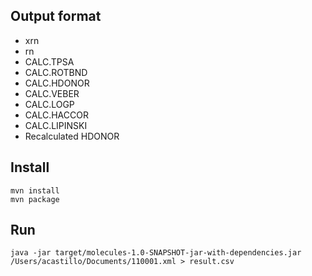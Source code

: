 ## Output format
- xrn
- rn
- CALC.TPSA
- CALC.ROTBND
- CALC.HDONOR
- CALC.VEBER
- CALC.LOGP
- CALC.HACCOR
- CALC.LIPINSKI
- Recalculated HDONOR

## Install

```
mvn install
mvn package
```

## Run 

```
java -jar target/molecules-1.0-SNAPSHOT-jar-with-dependencies.jar /Users/acastillo/Documents/110001.xml > result.csv
```

